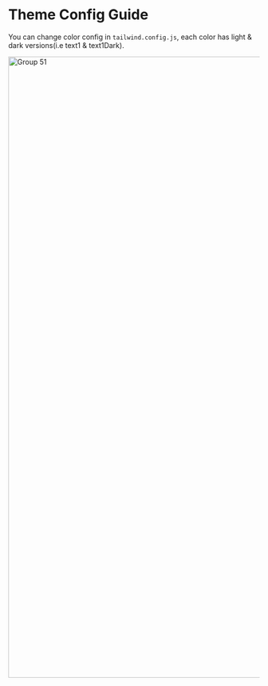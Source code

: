 # Theme Config Guide

You can change color config in `tailwind.config.js`, each color has light & dark versions(i.e text1 & text1Dark).

<img width="1243" alt="Group 51" src="https://github.com/stafiprotocol/eth-lsd-app/assets/85283284/fa0570ab-7b06-4987-8dd4-c00504e6301e">
